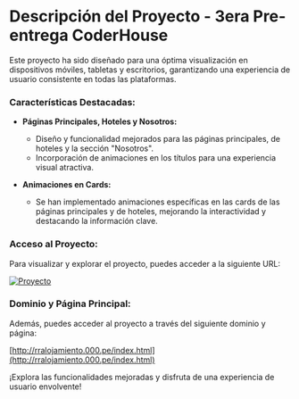 
# Descripción del Proyecto - 3era Pre-entrega CoderHouse

Este proyecto ha sido diseñado para una óptima visualización en dispositivos móviles, tabletas y escritorios, garantizando una experiencia de usuario consistente en todas las plataformas.

### Características Destacadas:

- **Páginas Principales, Hoteles y Nosotros:**
  - Diseño y funcionalidad mejorados para las páginas principales, de hoteles y la sección "Nosotros".
  - Incorporación de animaciones en los títulos para una experiencia visual atractiva.

- **Animaciones en Cards:**
  - Se han implementado animaciones específicas en las cards de las páginas principales y de hoteles, mejorando la interactividad y destacando la información clave.

### Acceso al Proyecto:

Para visualizar y explorar el proyecto, puedes acceder a la siguiente URL:

[![Proyecto](https://resonant-blancmange-ae5486.netlify.app/)](https://resonant-blancmange-ae5486.netlify.app/)

### Dominio y Página Principal:

Además, puedes acceder al proyecto a través del siguiente dominio y página:

[http://rralojamiento.000.pe/index.html](http://rralojamiento.000.pe/index.html)

¡Explora las funcionalidades mejoradas y disfruta de una experiencia de usuario envolvente!